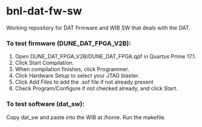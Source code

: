 # bnl-dat-fw-sw
Working repository for DAT firmware and WIB SW that deals with the DAT.

### To test firmware (DUNE_DAT_FPGA_V2B):
1) Open DUNE_DAT_FPGA_V2B/DUNE_DAT_FPGA.qpf in Quartus Prime 17.1.
2) Click Start Compilation.
3) When compilation finishes, click Programmer.
4) Click Hardware Setup to select your JTAG blaster.
5) Click Add Files to add the .sof file if not already present
6) Check Program/Configure if not checked already, and click Start.

### To test software (dat_sw):
Copy dat_sw and paste into the WIB at /home. Run the makefile.
